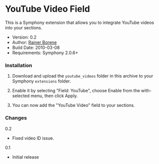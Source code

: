 YouTube Video Field
===================

This is a Symphony extension that allows you to integrate YouTube videos into your sections.

- Version: 0.2
- Author: [Rainer Borene](mailto:me@rainerborene.com)
- Build Date: 2010-03-08
- Requirements: Symphony 2.0.6+

### Installation

1. Download and upload the `youtube_videos` folder in this archive to your Symphony `extensions` folder.

2. Enable it by selecting "Field: YouTube", choose Enable from the with-selected menu, then click Apply.

3. You can now add the "YouTube Video" field to your sections.

### Changes

0.2

- Fixed video ID issue.

0.1

- Initial release